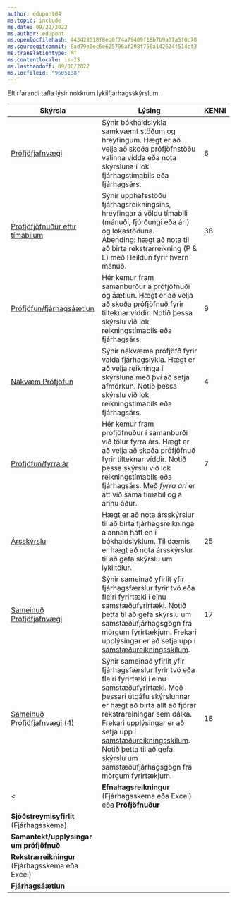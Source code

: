 ```yaml
---
author: edupont04
ms.topic: include
ms.date: 09/22/2022
ms.author: edupont
ms.openlocfilehash: 443428518f8eb0f74a79409f18b7b9a07a5f0c70
ms.sourcegitcommit: 8ad79e0ec6e625796af298f756a142624f514cf3
ms.translationtype: MT
ms.contentlocale: is-IS
ms.lasthandoff: 09/30/2022
ms.locfileid: "9605138"
---
```

Eftirfarandi tafla lýsir nokkrum lykilfjárhagsskýrslum.

| Skýrsla | Lýsing | KENNI | 
|--|--|--|
| [Prófjöfjafnvægi](https://businesscentral.dynamics.com?report=6) | Sýnir bókhaldslykla samkvæmt stöðum og hreyfingum. Hægt er að velja að skoða prófjöfnstöðu valinna vídda eða nota skýrsluna í lok fjárhagstímabils eða fjárhagsárs. | 6 |
| [Prófjöfjöfnuður eftir tímabilum](https://businesscentral.dynamics.com?report=38) | Sýnir upphafsstöðu fjárhagsreikningsins, hreyfingar á völdu tímabili (mánuði, fjórðungi eða ári) og lokastöðuna. <br>Ábending: hægt að nota til að birta rekstrarreikning (P & L) með Heildun fyrir hvern mánuð.| 38 |
| [Prófjöfun/fjárhagsáætlun](https://businesscentral.dynamics.com?report=9) | Hér kemur fram samanburður á prófjöfnuði og áætlun. Hægt er að velja að skoða prófjöfnuð fyrir tilteknar víddir. Notið þessa skýrslu við lok reikningstímabils eða fjárhagsárs. | 9 |
| [Nákvæm Prófjöfun](https://businesscentral.dynamics.com?report=4) | Sýnir nákvæma prófjöfð fyrir valda fjárhagslykla. Hægt er að velja reikninga í skýrsluna með því að setja afmörkun. Notið þessa skýrslu við lok reikningstímabils eða fjárhagsárs. | 4 |
| [Prófjöfun/fyrra ár](https://businesscentral.dynamics.com?report=7) | Hér kemur fram prófjöfnuður í samanburði við tölur fyrra árs. Hægt er að velja að skoða prófjöfnuð fyrir tilteknar víddir. Notið þessa skýrslu við lok reikningstímabils eða fjárhagsárs. Með *fyrra ári* er átt við sama tímabil og á árinu áður. | 7 | 
| [Ársskýrslu](https://businesscentral.dynamics.com?report=25) | Hægt er að nota ársskýrslur til að birta fjárhagsreikninga á annan hátt en í bókhaldslyklum. Til dæmis er hægt að nota ársskýrslur til að gefa skýrslu um lykiltölur. | 25 |
|[Sameinuð Prófjöfjafnvægi](https://businesscentral.dynamics.com?report=10007)|Sýnir sameinað yfirlit yfir fjárhagsfærslur fyrir tvö eða fleiri fyrirtæki í einu samstæðufyrirtæki. Notið þetta til að gefa skýrslu um samstæðufjárhagsgögn frá mörgum fyrirtækjum. Frekari upplýsingar er að setja upp í [samstæðureikningsskilum](../finance-consolidated-company-reporting-setup.md).|17|
|[Sameinuð Prófjöfjafnvægi (4)](https://businesscentral.dynamics.com?report=10008)|Sýnir sameinað yfirlit yfir fjárhagsfærslur fyrir tvö eða fleiri fyrirtæki í einu samstæðufyrirtæki. Með þessari útgáfu skýrslunnar er hægt að birta allt að fjórar rekstrareiningar sem dálka. Frekari upplýsingar er að setja upp í [samstæðureikningsskilum](../finance-consolidated-company-reporting-setup.md). Notið þetta til að gefa skýrslu um samstæðufjárhagsgögn frá mörgum fyrirtækjum.|18|
< | **Efnahagsreikningur** (Fjárhagsskema eða Excel) eða **Prófjöfnuður** |  |  |
| **Sjóðstreymisyfirlit** (Fjárhagsskema) |  |  |
| **Samantekt/upplýsingar um prófjöfnuð** |  |  |
| **Rekstrarreikningur** (Fjárhagsskema eða Excel) |  |  |
| **Fjárhagsáætlun** |  |  | -->
